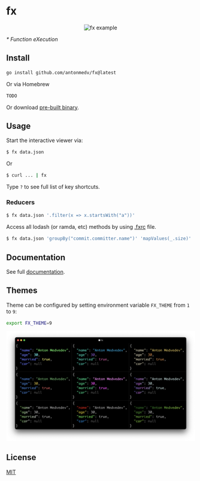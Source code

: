 # fx

<p align="center"><img src="https://medv.io/assets/fx.gif" width="562" alt="fx example"></p>

_* Function eXecution_

## Install

```bash
go install github.com/antonmedv/fx@latest
```

Or via Homebrew

```bash
TODO
```

Or download [pre-built binary](https://github.com/antonmedv/fx/releases).

## Usage

Start the interactive viewer via:

```bash
$ fx data.json
```

Or

```bash
$ curl ... | fx
```

Type `?` to see full list of key shortcuts.

### Reducers

```bash
$ fx data.json '.filter(x => x.startsWith("a"))'
```

Access all lodash (or ramda, etc) methods by
using [.fxrc](https://github.com/antonmedv/fx/blob/master/DOCS.md#using-fxrc)
file.

```bash
$ fx data.json 'groupBy("commit.committer.name")' 'mapValues(_.size)'
```

## Documentation


See full [documentation](https://github.com/antonmedv/fx/blob/master/DOCS.md).

## Themes

Theme can be configured by setting environment variable `FX_THEME` from `1` to `9`:

```bash
export FX_THEME=9
```

<img width="1214" alt="themes" src="docs/images/themes.png">

## License

[MIT](https://github.com/antonmedv/fx/blob/master/LICENSE)
